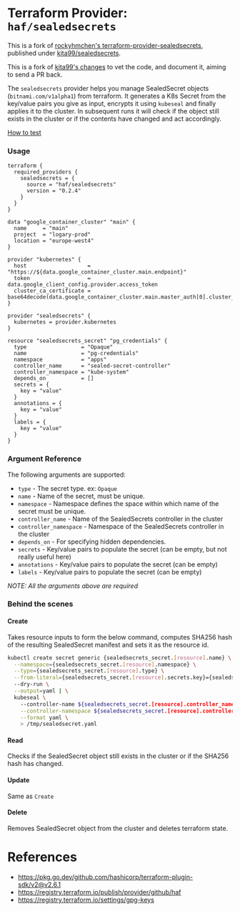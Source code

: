 # Terraform Provider: `haf/sealedsecrets`

This is a fork of [rockyhmchen's terraform-provider-sealedsecrets](https://github.com/rockyhmchen/terraform-provider-sealedsecrets), published under [kita99/sealedsecrets](https://registry.terraform.io/providers/kita99/sealedsecrets/latest).

This is a fork of [kita99's changes](https://github.com/haf/terraform-provider-sealedsecrets) to vet the code, and
document it, aiming to send a PR back.

The `sealedsecrets` provider helps you manage SealedSecret objects (`bitnami.com/v1alpha1`) from terraform. It generates a
K8s Secret from the key/value pairs you give as input, encrypts it using `kubeseal` and finally applies it to the cluster.
In subsequent runs it will check if the object still exists in the cluster or if the contents have changed and act accordingly.

[How to test](https://faun.pub/lets-do-devops-compile-and-test-local-terraform-provider-6f056b69c587)


### Usage

```HCL
terraform {
  required_providers {
    sealedsecrets = {
      source = "haf/sealedsecrets"
      version = "0.2.4"
    }
  }
}

data "google_container_cluster" "main" {
  name     = "main"
  project  = "logary-prod"
  location = "europe-west4"
}

provider "kubernetes" {
  host                   = "https://${data.google_container_cluster.main.endpoint}"
  token                  = data.google_client_config.provider.access_token
  cluster_ca_certificate = base64decode(data.google_container_cluster.main.master_auth[0].cluster_ca_certificate)
}

provider "sealedsecrets" {
  kubernetes = provider.kubernetes
}

resource "sealedsecrets_secret" "pg_credentials" {
  type                 = "Opaque"
  name                 = "pg-credentials"
  namespace            = "apps"
  controller_name      = "sealed-secret-controller"
  controller_namespace = "kube-system"
  depends_on           = []
  secrets = {
    key = "value"
  }
  annotations = {
    key = "value"
  }
  labels = {
    key = "value"
  }
}
```

### Argument Reference

The following arguments are supported:

- `type` -  The secret type. ex: `Opaque`
- `name` - Name of the secret, must be unique.
- `namespace` - Namespace defines the space within which name of the secret must be unique.
- `controller_name` - Name of the SealedSecrets controller in the cluster
- `controller_namespace` - Namespace of the SealedSecrets controller in the cluster
- `depends_on` - For specifying hidden dependencies.
- `secrets` - Key/value pairs to populate the secret (can be empty, but not really useful here)
- `annotations` - Key/value pairs to populate the secret (can be empty)
- `labels` - Key/value pairs to populate the secret (can be empty)

*NOTE: All the arguments above are required*


### Behind the scenes

#### Create

Takes resource inputs to form the below command, computes SHA256 hash of the resulting SealedSecret manifest and sets it as the resource id.

```bash
kubectl create secret generic {sealedsecrets_secret.[resource].name} \
  --namespace={sealedsecrets_secret.[resource].namespace} \
  --type={sealedsecrets_secret.[resource].type} \
  --from-literal={sealedsecrets_secret.[resource].secrets.key}={sealedsecrets_secret.[resource].secrets.value} \ # line repeated for each key/value pair
  --dry-run \
  --output=yaml | \
  kubeseal \    
    --controller-name ${sealedsecrets_secret.[resource].controller_name} \
    --controller-namespace ${sealedsecrets_secret.[resource].controller_namespace} \
    --format yaml \
    > /tmp/sealedsecret.yaml
```


#### Read

Checks if the SealedSecret object still exists in the cluster or if the SHA256 hash has changed.


#### Update

Same as `Create`


#### Delete

Removes SealedSecret object from the cluster and deletes terraform state.


# References

- https://pkg.go.dev/github.com/hashicorp/terraform-plugin-sdk/v2@v2.6.1
- https://registry.terraform.io/publish/provider/github/haf
- https://registry.terraform.io/settings/gpg-keys
